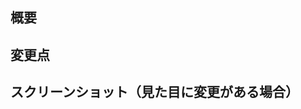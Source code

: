 ## 概要

<!-- PR の概要を簡潔に説明してください -->

## 変更点

<!-- 変更点を説明してください -->

## スクリーンショット（見た目に変更がある場合）

<!-- 
動作追加・変更がある場合、スクリーンショットを貼ってください
| Before | After |
| :---: | :---: |
| スクショコピペ | スクショコピペ |
-->
